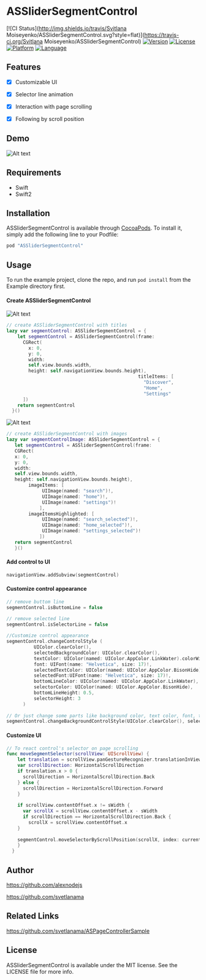 # ASSliderSegmentControl

[![CI Status](http://img.shields.io/travis/Svitlana Moiseyenko/ASSliderSegmentControl.svg?style=flat)](https://travis-ci.org/Svitlana Moiseyenko/ASSliderSegmentControl)
[![Version](https://img.shields.io/cocoapods/v/ASSliderSegmentControl.svg?style=flat)](http://cocoapods.org/pods/ASSliderSegmentControl)
[![License](https://img.shields.io/cocoapods/l/ASSliderSegmentControl.svg?style=flat)](http://cocoapods.org/pods/ASSliderSegmentControl)
[![Platform](https://img.shields.io/cocoapods/p/ASSliderSegmentControl.svg?style=flat)](http://cocoapods.org/pods/ASSliderSegmentControl)
[![Language](http://img.shields.io/badge/language-swift-brightgreen.svg?style=flat
)](https://developer.apple.com/swift)

## Features
- [x] Customizable UI
- [x] Selector line animation
- [x] Interaction with page scrolling
- [x] Following by scroll position




## Demo

![Alt text](https://github.com/svetlanama/ASSliderSegmentControl/blob/master/demo/animation12.gif "Demo")

## Requirements
- Swift
- Swift2

## Installation

ASSliderSegmentControl is available through [CocoaPods](http://cocoapods.org). To install
it, simply add the following line to your Podfile:

```ruby
pod "ASSliderSegmentControl"
```
## Usage

To run the example project, clone the repo, and run `pod install` from the Example directory first.

#### Create ASSliderSegmentControl

![Alt text](https://github.com/svetlanama/ASSliderSegmentControl/blob/master/demo/title_segment_control.png "Demo")
```swift
// create ASSliderSegmentControl with titles
lazy var segmentControl: ASSliderSegmentControl = {
    let segmentControl = ASSliderSegmentControl(frame:
      CGRect(
        x: 0,
        y: 0,
        width:
        self.view.bounds.width,
        height: self.navigationView.bounds.height),
                                                titleItems: [
                                                  "Discover",
                                                  "Home",
                                                  "Settings"
      ])
    return segmentControl
  }()
```  

![Alt text](https://github.com/svetlanama/ASSliderSegmentControl/blob/master/demo/image_segment_control.png "Demo")
```swift
// create ASSliderSegmentControl with images
lazy var segmentControlImage: ASSliderSegmentControl = {
   let segmentControl = ASSliderSegmentControl(frame:
   CGRect(
   x: 0,
   y: 0,
   width:
   self.view.bounds.width,
   height: self.navigationView.bounds.height),
        imageItems: [
             UIImage(named: "search")!,
             UIImage(named: "home")!,
             UIImage(named: "settings")!
            ],
        imageItemsHighlighted: [
             UIImage(named: "search_selected")!,
             UIImage(named: "home_selected")!,
             UIImage(named: "settings_selected")!
            ])
   return segmentControl
   }()

```

#### Add control to UI
```swift
navigationView.addSubview(segmentControl)
```
#### Customize control appearance
```swift
// remove buttom line 
segmentControl.isButtomLine = false

// remove selected line 
segmentControl.isSelectorLine = false 
 
//Customize control appearance
segmentControl.changeControlStyle (
          UIColor.clearColor(),
          selectedBackgroundColor: UIColor.clearColor(),
          textColor: UIColor(named: UIColor.AppColor.LinkWater).colorWithAlphaComponent(0.3),
          font: UIFont(name: "Helvetica", size: 17)!,
          selectedTextColor: UIColor(named: UIColor.AppColor.BisonHide),
          selectedFont:UIFont(name: "Helvetica", size: 17)!,
          bottomLineColor: UIColor(named: UIColor.AppColor.LinkWater),
          selectorColor: UIColor(named: UIColor.AppColor.BisonHide),
          bottomLineHeight: 0.5,
          selectorHeight: 3
      )
      
// Or just change some parts like background color, text color, font, titleEdges, imageEdges
segmentControl.changeBackgroundControlStyle(UIColor.clearColor(), selectedBackgroundColor: UIColor(named:UIColor.AppColor.LinkWater).colorWithAlphaComponent(0.1))
```

#### Customize UI
```swift
// To react control's selector on page scrolling 
func moveSegmentSelector(scrollView: UIScrollView) {
    let translation = scrollView.panGestureRecognizer.translationInView(self.view)
    var scrollDirection: HorizontalScrollDirection
    if translation.x > 0 {
      scrollDirection = HorizontalScrollDirection.Back
    } else {
      scrollDirection = HorizontalScrollDirection.Forward
    }
    
    if scrollView.contentOffset.x != sWidth {
      var scrollX = scrollView.contentOffset.x - sWidth
      if scrollDirection == HorizontalScrollDirection.Back {
        scrollX = scrollView.contentOffset.x
    }
    
    segmentControl.moveSelectorByScrollPosition(scrollX, index: currentViewIndex.rawValue, scrollDirection: scrollDirection)
    }
  }
```

## Author

https://github.com/alexnodejs

https://github.com/svetlanama

## Related Links
https://github.com/svetlanama/ASPageControllerSample

## License

ASSliderSegmentControl is available under the MIT license. See the LICENSE file for more info.
